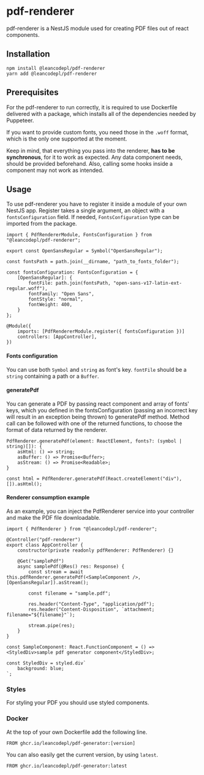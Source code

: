 # pdf-renderer

pdf-renderer is a NestJS module used for creating PDF files out of react components.

## Installation

```
npm install @leancodepl/pdf-renderer
yarn add @leancodepl/pdf-renderer
```

## Prerequisites

For the pdf-renderer to run correctly, it is required to use Dockerfile delivered with a package, which installs all of
the dependencies needed by Puppeteer.

If you want to provide custom fonts, you need those in the `.woff` format, which is the only one supported at the
moment.

Keep in mind, that everything you pass into the renderer, **has to be synchronous**, for it to work as expected. Any
data component needs, should be provided beforehand. Also, calling some hooks inside a component may not work as
intended.

## Usage

To use pdf-renderer you have to register it inside a module of your own NestJS app. Register takes a single argument, an
object with a `fontsConfiguration` field. If needed, `FontsConfiguration` type can be imported from the package.

```
import { PdfRendererModule, FontsConfiguration } from "@leancodepl/pdf-renderer";

export const OpenSansRegular = Symbol("OpenSansRegular");

const fontsPath = path.join(__dirname, "path_to_fonts_folder");

const fontsConfiguration: FontsConfiguration = {
    [OpenSansRegular]: {
        fontFile: path.join(fontsPath, "open-sans-v17-latin-ext-regular.woff"),
        fontFamily: "Open Sans",
        fontStyle: "normal",
        fontWeight: 400,
    }
};

@Module({
    imports: [PdfRendererModule.register({ fontsConfiguration })]
    controllers: [AppController],
})
```

#### Fonts configuration

You can use both `Symbol` and `string` as font's key. `fontFile` should be a `string` containing a path or a `Buffer`.

#### generatePdf

You can generate a PDF by passing react component and array of fonts' keys, which you defined in the fontsConfiguration
(passing an incorrect key will result in an exception being thrown) to generatePdf method. Method call can be followed
with one of the returned functions, to choose the format of data returned by the renderer.

```
PdfRenderer.generatePdf(element: ReactElement, fonts?: (symbol | string)[]): {
    asHtml: () => string;
    asBuffer: () => Promise<Buffer>;
    asStream: () => Promise<Readable>;
}
```

```
const html = PdfRenderer.generatePdf(React.createElement("div"), []).asHtml();
```

#### Renderer consumption example

As an example, you can inject the PdfRenderer service into your controller and make the PDF file downloadable.

```
import { PdfRenderer } from "@leancodepl/pdf-renderer";

@Controller("pdf-renderer")
export class AppController {
    constructor(private readonly pdfRenderer: PdfRenderer) {}

    @Get("samplePdf")
    async samplePdf(@Res() res: Response) {
        const stream = await this.pdfRenderer.generatePdf(<SampleComponent />, [OpenSansRegular]).asStream();

        const filename = "sample.pdf";

        res.header("Content-Type", "application/pdf");
        res.header("Content-Disposition", `attachment; filename="${filename}"`);

        stream.pipe(res);
    }
}

const SampleComponent: React.FunctionComponent = () => <StyledDiv>sample pdf generator component</StyledDiv>;

const StyledDiv = styled.div`
    background: blue;
`;
```

### Styles

For styling your PDF you should use styled components.

### Docker

At the top of your own Dockerfile add the following line.

`FROM ghcr.io/leancodepl/pdf-generator:[version]`

You can also easily get the current version, by using `latest`.

`FROM ghcr.io/leancodepl/pdf-generator:latest`
